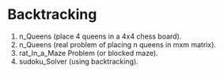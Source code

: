 # Backtracking
1. n_Queens (place 4 queens in a 4x4 chess board).
2. n_Queens (real problem of placing n queens in mxm matrix).
3. rat_In_a_Maze Problem (or blocked maze).
4. sudoku_Solver (using backtracking).